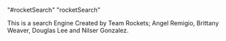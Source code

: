 "#rocketSearch"
"rocketSearch"

This is a search Engine Created by Team Rockets; Angel Remigio, Brittany Weaver, Douglas Lee and Nilser Gonzalez.
